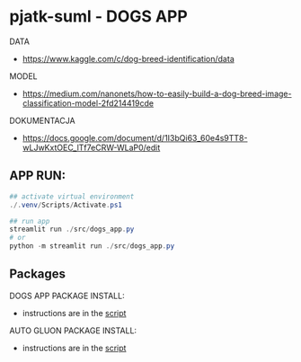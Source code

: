 # pjatk-suml - DOGS APP

DATA

- <https://www.kaggle.com/c/dog-breed-identification/data>

MODEL

- <https://medium.com/nanonets/how-to-easily-build-a-dog-breed-image-classification-model-2fd214419cde>

DOKUMENTACJA

- <https://docs.google.com/document/d/1I3bQi63_60e4s9TT8-wLJwKxtOEC_lTf7eCRW-WLaP0/edit>

## APP RUN:

```ps1
## activate virtual environment
./.venv/Scripts/Activate.ps1

## run app
streamlit run ./src/dogs_app.py
# or
python -m streamlit run ./src/dogs_app.py
```

## Packages

DOGS APP PACKAGE INSTALL:

- instructions are in the [script](packages_deploy_app.ps1)

AUTO GLUON PACKAGE INSTALL:

- instructions are in the [script](packages_deploy_autogluon.ps1)
